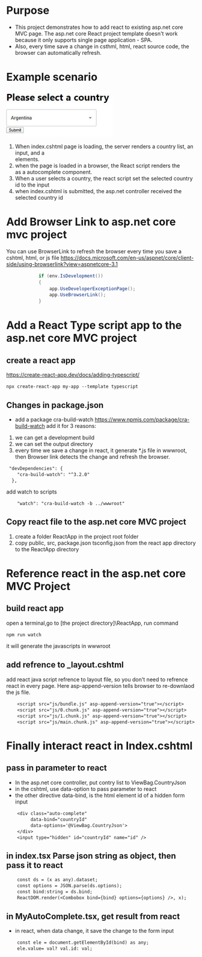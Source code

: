 # Purpose
* This project demonstrates how to add react to existing asp.net core MVC page.
The asp.net core React project template doesn't work because it only supports single page application - SPA. 
* Also, every time save a change in csthml, html, react source code, the browser can automatically refresh.

# Example scenario 

![](DocImages/selectCountry.JPG?raw=true)

1. When index.cshtml page is loading,  the server renders a country list, an input, and a <div> elements.
2. when the page is loaded in a browser, the React script renders the <div> as a autocomplete component.
3. When a user selects a country, the react script set the selected country id to the input
4. when index.cshtml is submitted, the asp.net controller received the selected country id

# Add Browser Link to asp.net core mvc project

You can use BrowserLink to refresh the browser every time you save a cshtml, html, or js file
https://docs.microsoft.com/en-us/aspnet/core/client-side/using-browserlink?view=aspnetcore-3.1
````c#
            if (env.IsDevelopment())
            {
                app.UseDeveloperExceptionPage();
                app.UseBrowserLink();
            }
```` 

# Add a React Type script app to the asp.net core MVC project
## create a react app 
https://create-react-app.dev/docs/adding-typescript/
````
npx create-react-app my-app --template typescript
````
## Changes in package.json
* add a package cra-build-watch  https://www.npmjs.com/package/cra-build-watch
add it for 3 reasons:
1. we can get a development build
2. we can set the output directory
3. every time we save a change in react, it generate \*.js file in wwwroot, then Browser link detects the change and refresh the browser.
````
 "devDependencies": {
    "cra-build-watch": "^3.2.0"
  },
````
add watch to scripts
````
    "watch": "cra-build-watch -b ../wwwroot"
````

## Copy react file to the asp.net core MVC project
1. create a folder ReactApp in the project root folder
2. copy public, src, package.json tsconfig.json from the react app directory to the ReactApp directory

# Reference react in the asp.net core MVC Project
## build react app
open a terminal,go to \[the project directory]\\ReactApp, run command
````
npm run watch
````
it will generate the javascripts in wwwroot

## add refrence to \_layout.cshtml
add react java script refrence to layout file, so you don't need to refrence react in every page. Here asp-append-version tells browser to re-downlaod the js file.
```
    <script src="js/bundle.js" asp-append-version="true"></script>
    <script src="js/0.chunk.js" asp-append-version="true"></script>
    <script src="js/1.chunk.js" asp-append-version="true"></script>
    <script src="js/main.chunk.js" asp-append-version="true"></script>
```
# Finally interact react in Index.cshtml
## pass in parameter to react
* In the asp.net core controller, put contry list to ViewBag.CountryJson
* in the cshtml, use data-option to pass parameter to react
* the other directive data-bind, is the html element id of a hidden form input
````
    <div class="auto-complete"
         data-bind="countryId"
         data-options='@ViewBag.CountryJson'>
    </div>
    <input type="hidden" id="countryId" name="id" />
````
## in index.tsx Parse json string as object, then pass it to react
````
    const ds = (x as any).dataset;
    const options = JSON.parse(ds.options);
    const bind:string = ds.bind;
    ReactDOM.render(<Combobox bind={bind} options={options} />, x);
````
## in MyAutoComplete.tsx, get result from react
* in react, when data change, it save the change to the form input
````
    const ele = document.getElementById(bind) as any;
    ele.value= val? val.id: val;
````
